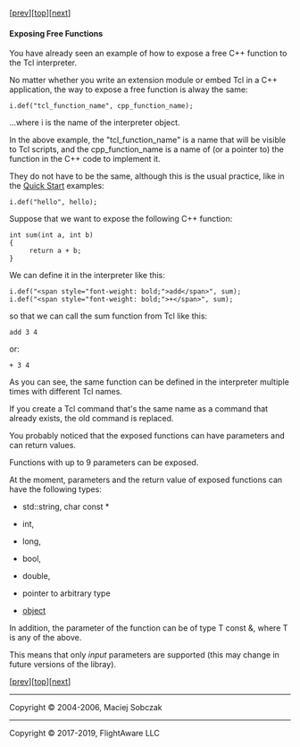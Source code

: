 [[prev](quickstart.md)][[top](README.md)][[next](classes.md)]  

#### Exposing Free Functions  

You have already seen an example of how to expose a free C++ function to the Tcl interpreter.

No matter whether you write an extension module or embed Tcl in a C++ application, the way to expose a free function is alway the same:

```
i.def("tcl_function_name", cpp_function_name);  
```

...where i is the name of the interpreter object.

In the above example, the "tcl_function_name" is a name that will be visible to Tcl scripts, and the cpp_function_name is a name of (or a pointer to) the function in the C++ code to implement it.

They do not have to be the same, although this is the usual practice, like in the [Quick Start](quickstart.md) examples:

```
i.def("hello", hello);  
```

Suppose that we want to expose the following C++ function:

```
int sum(int a, int b)  
{  
     return a + b;  
}  
```

We can define it in the interpreter like this:

```
i.def("<span style="font-weight: bold;">add</span>", sum);  
i.def("<span style="font-weight: bold;">+</span>", sum);  
```

so that we can call the sum function from Tcl like this:

```
add 3 4  
```

or:

```
+ 3 4  
```

As you can see, the same function can be defined in the interpreter multiple times with different Tcl names.

If you create a Tcl command that's the same name as a command that already exists, the old command is replaced.

You probably noticed that the exposed functions can have parameters and can return values.

Functions with up to 9 parameters can be exposed.

At the moment, parameters and the return value of exposed functions can have the following types:

*   std::string, char const *  

*   int,
*   long,
*   bool,
*   double,
*   pointer to arbitrary type
*   [object](objects.md)  

In addition, the parameter of the function can be of type T const &, where T is any of the above.

This means that only <span style="font-style: italic;">input</span> parameters are supported (this may change in future versions of the libray).

[[prev](quickstart.md)][[top](README.md)][[next](classes.md)]  

* * *

Copyright © 2004-2006, Maciej Sobczak  

* * *

Copyright © 2017-2019, FlightAware LLC
